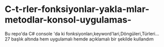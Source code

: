 # C-t-rler-fonksiyonlar-yakla-mlar-metodlar-konsol-uygulamas-
Bu repo'da C# console 'da ki fonksiyonları,keyword'lari,Döngüleri,Türleri... 27 başlık altında hem uygulamalı hemde açıklamalı bir şekilde kullandım
